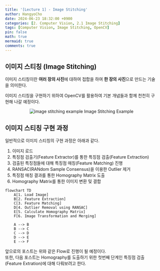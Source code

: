 ```yaml
---
title: '[Lecture 1] - Image Stitching'
author: HangyoCho
date: 2024-06-23 18:32:00 +0900
categories: [2. Computer Vision, 2.1 Image Stitching]
tags: [Computer Vision, Image Stitching, OpenCV]
pin: false
math: true
mermaid: true
comments: true
---
```


## 이미지 스티칭 (Image Stitching)
이미지 스티칭이란 **여러 장의 사진**에 대하여 접합을 하여 **한 장의 사진**으로 만드는 기술을 의미한다.  

이미지 스티칭을 구현하기 위하여 OpenCV를 활용하여 기본 개념들과 함께 천천히 구현해 나갈 예정이다.
<p align="center">
  <img src="https://cs205-stitching.github.io/img/stitching_example.jpg" alt="image stitching example"/>
  Image Stitching Example
</p> 

## 이미지 스티칭 구현 과정

일반적으로 이미지 스티칭의 구현 과정은 아래과 같다.

1. 이미지 로드
2. 특징점 검출기(Feature Extractor)를 통한 특징점 검출(Feature Extraction)
3. 검출된 특징점들에 대해 특징점 매칭(Feature Matching) 진행
4. RANSAC(RANdom Sample Consensus)을 이용한 Outlier 제거
5. 특징점 매칭 결과를 통한 Homography Matrix 도출
6. Homography Matrix를 통한 이미지 변환 및 결합

```mermaid
flowchart TD
    A[1. Load Image]
    B[2. Feature Extraction]
    C[3. Feature Matching]
    D[4. Outlier Removal using RANSAC]
    E[5. Calculate Homography Matrix]
    F[6. Image Transformation and Merging]

    A --> B
    B --> C
    C --> D
    D --> E
    E --> F
```

앞으로의 포스트는 위와 같은 Flow로 진행이 될 예정이다.  
또한, 다음 포스트는 Homography를 도출하기 위한 첫번째 단계인 특징점 검출(Feature Extration)에 대해 다뤄보려고 한다.